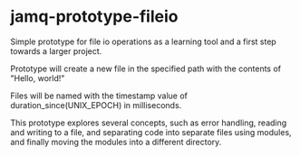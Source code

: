 # jamq-prototype-fileio

Simple prototype for file io operations as a learning tool and a first step towards a larger project.

Prototype will create a new file in the specified path with the contents of "Hello, world!"

Files will be named with the timestamp value of duration_since(UNIX_EPOCH) in milliseconds.

This prototype explores several concepts, such as error handling, reading and writing to a file, and separating code into separate files using modules, and finally moving the modules into a different directory.
